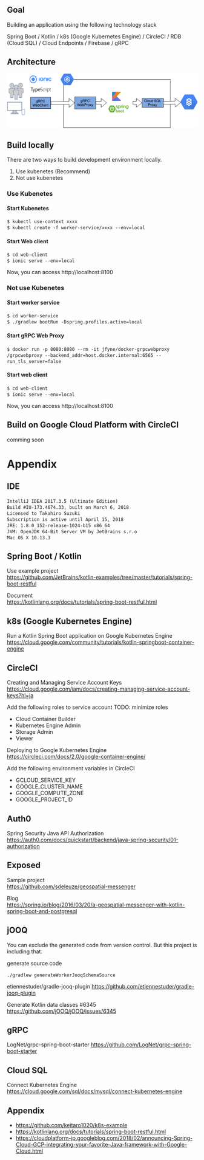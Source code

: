 ## Goal

Building an application using the following technology stack

Spring Boot / Kotlin / k8s (Google Kubernetes Engine) / CircleCI / RDB (Cloud SQL) / Cloud Endpoints / Firebase / gRPC

## Architecture

![diagram](https://raw.githubusercontent.com/bur8787/kotlin-gke-example/webproxy/architecture.png)

## Build locally

There are two ways to build development environment locally.

1. Use kubenetes (Recommend)
2. Not use kubenetes

### Use Kubenetes

#### Start Kubenetes

```
$ kubectl use-context xxxx
$ kubectl create -f worker-service/xxxx --env=local
```

#### Start Web client

```
$ cd web-client
$ ionic serve --env=local
```

Now, you can access http://localhost:8100

### Not use Kubenetes

#### Start worker service

```
$ cd worker-service
$ ./gradlew bootRun -Dspring.profiles.active=local
```

#### Start gRPC Web Proxy

```
$ docker run -p 8080:8080 --rm -it jfyne/docker-grpcwebproxy /grpcwebproxy --backend_addr=host.docker.internal:6565 --run_tls_server=false
```

#### Start web client

```
$ cd web-client
$ ionic serve --env=local
```

Now, you can access http://localhost:8100

## Build on Google Cloud Platform with CircleCI

comming soon

# Appendix

## IDE

```
IntelliJ IDEA 2017.3.5 (Ultimate Edition)
Build #IU-173.4674.33, built on March 6, 2018
Licensed to Takahiro Suzuki
Subscription is active until April 15, 2018
JRE: 1.8.0_152-release-1024-b15 x86_64
JVM: OpenJDK 64-Bit Server VM by JetBrains s.r.o
Mac OS X 10.13.3
```

## Spring Boot / Kotlin

Use example project  
https://github.com/JetBrains/kotlin-examples/tree/master/tutorials/spring-boot-restful

Document  
https://kotlinlang.org/docs/tutorials/spring-boot-restful.html

## k8s (Google Kubernetes Engine)

Run a Kotlin Spring Boot application on Google Kubernetes Engine  
https://cloud.google.com/community/tutorials/kotlin-springboot-container-engine

## CircleCI

Creating and Managing Service Account Keys
https://cloud.google.com/iam/docs/creating-managing-service-account-keys?hl=ja

Add the following roles to service account
TODO: minimize roles

- Cloud Container Builder
- Kubernetes Engine Admin
- Storage Admin
- Viewer

Deploying to Google Kubernetes Engine  
https://circleci.com/docs/2.0/google-container-engine/

Add the following environment variables in CircleCI

- GCLOUD_SERVICE_KEY
- GOOGLE_CLUSTER_NAME
- GOOGLE_COMPUTE_ZONE
- GOOGLE_PROJECT_ID

## Auth0

Spring Security Java API Authorization  
https://auth0.com/docs/quickstart/backend/java-spring-security/01-authorization

## Exposed

Sample project  
https://github.com/sdeleuze/geospatial-messenger

Blog  
https://spring.io/blog/2016/03/20/a-geospatial-messenger-with-kotlin-spring-boot-and-postgresql

## jOOQ

You can exclude the generated code from version control. But this project is including that.

generate source code

```
./gradlew generateWorkerJooqSchemaSource
```


etiennestuder/gradle-jooq-plugin
https://github.com/etiennestuder/gradle-jooq-plugin

Generate Kotlin data classes #6345
https://github.com/jOOQ/jOOQ/issues/6345

## gRPC

LogNet/grpc-spring-boot-starter
https://github.com/LogNet/grpc-spring-boot-starter

## Cloud SQL

Connect Kubernetes Engine
https://cloud.google.com/sql/docs/mysql/connect-kubernetes-engine

## Appendix

- https://github.com/keitaro1020/k8s-example
- https://kotlinlang.org/docs/tutorials/spring-boot-restful.html
- https://cloudplatform-jp.googleblog.com/2018/02/announcing-Spring-Cloud-GCP-integrating-your-favorite-Java-framework-with-Google-Cloud.html
